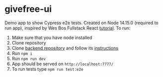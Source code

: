 # givefree-ui
Demo app to show Cypress e2e tests. Created on Node 14.15.0 (required to run app), inspired by Wes Bos Fullstack React [tutorial](https://github.com/wesbos/Advanced-React).
To run:

1. Make sure that you have node installed
2. Clone repository
3. Clone [backend repository](https://github.com/90sidort/givefree-api) and follow its [instructions](https://github.com/90sidort/givefree-api/blob/main/README.md)
4. Run  `npm i`
5. Run  `npm run dev`
6. App should be served on `http://localhost:7777/`
7. To run tests type `npm run test:e2e`
